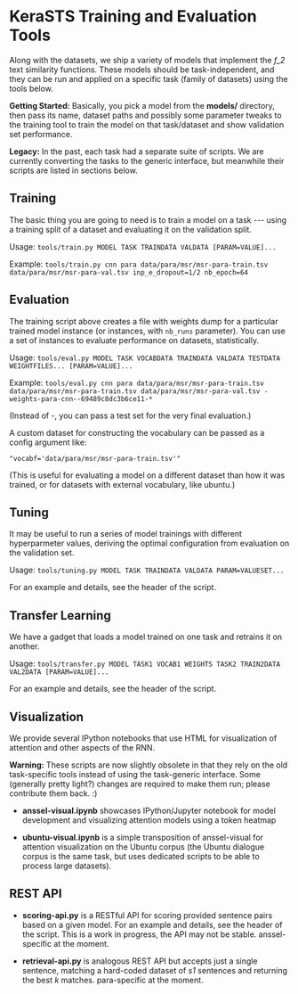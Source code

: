 KeraSTS Training and Evaluation Tools
=====================================

Along with the datasets, we ship a variety of models that implement the *f_2*
text similarity functions.  These models should be task-independent, and they
can be run and applied on a specific task (family of datasets) using the tools
below.

**Getting Started:**
Basically, you pick a model from the **models/** directory, then pass its
name, dataset paths and possibly some parameter tweaks to the training tool
to train the model on that task/dataset and show validation set performance.

**Legacy:**
In the past, each task had a separate suite of scripts.  We are currently
converting the tasks to the generic interface, but meanwhile their scripts
are listed in sections below.

Training
--------

The basic thing you are going to need is to train a model on a task --- using
a training split of a dataset and evaluating it on the validation split.

Usage: ``tools/train.py MODEL TASK TRAINDATA VALDATA [PARAM=VALUE]...``

Example: ``tools/train.py cnn para data/para/msr/msr-para-train.tsv data/para/msr/msr-para-val.tsv inp_e_dropout=1/2 nb_epoch=64``

Evaluation
----------

The training script above creates a file with weights dump for a particular
trained model instance (or instances, with ``nb_runs`` parameter).  You can
use a set of instances to evaluate performance on datasets, statistically.

Usage: ``tools/eval.py MODEL TASK VOCABDATA TRAINDATA VALDATA TESTDATA WEIGHTFILES... [PARAM=VALUE]...``

Example: ``tools/eval.py cnn para data/para/msr/msr-para-train.tsv data/para/msr/msr-para-train.tsv data/para/msr/msr-para-val.tsv - weights-para-cnn--69489c8dc3b6ce11-*``

(Instead of -, you can pass a test set for the very final evaluation.)

A custom dataset for constructing the vocabulary can be passed as a config
argument like:

	"vocabf='data/para/msr/msr-para-train.tsv'"

(This is useful for evaluating a model on a different dataset than how it
was trained, or for datasets with external vocabulary, like ubuntu.)

Tuning
------

It may be useful to run a series of model trainings with different
hyperparmeter values, deriving the optimal configuration from evaluation
on the validation set.

Usage: ``tools/tuning.py MODEL TASK TRAINDATA VALDATA PARAM=VALUESET...``

For an example and details, see the header of the script.

Transfer Learning
-----------------

We have a gadget that loads a model trained on one task and retrains it
on another.

Usage: ``tools/transfer.py MODEL TASK1 VOCAB1 WEIGHTS TASK2 TRAIN2DATA VAL2DATA [PARAM=VALUE]...``

For an example and details, see the header of the script.

Visualization
-------------

We provide several IPython notebooks that use HTML for visualization of
attention and other aspects of the RNN.

**Warning:** These scripts are now slightly obsolete in that they rely
on the old task-specific tools instead of using the task-generic interface.
Some (generally pretty light?) changes are required to make them run;
please contribute them back. :)

  * **anssel-visual.ipynb** showcases IPython/Jupyter notebook for model
    development and visualizing attention models using a token heatmap

  * **ubuntu-visual.ipynb** is a simple transposition of anssel-visual for
    attention visualization on the Ubuntu corpus  (the Ubuntu dialogue
    corpus is the same task, but uses dedicated scripts to be
    able to process large datasets).

REST API
--------

  * **scoring-api.py** is a RESTful API for scoring provided sentence pairs
    based on a given model.
    For an example and details, see the header of the script.  This is a work
    in progress, the API may not be stable.  anssel-specific at the moment.

  * **retrieval-api.py** is analogous REST API but accepts just a single
    sentence, matching a hard-coded dataset of *s1* sentences and returning
    the best *k* matches.  para-specific at the moment.

